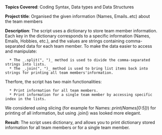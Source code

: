 **Topics Covered**: Coding Syntax, Data types and Data Structures 

**Project title**: Organised the given information (Names, Emails..etc) about the team members 

**Description**: The script uses a dictionary to store team member information. Each key in the dictionary corresponds to a specific information (Names, Emails, Hobbies, etc.), and the values are strings containing comma-separated data for each team member.
To make the data easier to access and manipulate:

      * The _.split(", ")_ method is used to divide the comma-separated strings into lists.
      * The _.join(", ")_ method is used to bring list items back into strings for printing all team members'information.

Therfore, the script has two main functionalities:

      * Print information for all team members.
      * Print information for a single team member by accessing specific index in the lists.

We considered using slicing (for example for Names: _print(Names[0:5])_) for printing of all information, but using .join() was looked more elegant.

**Result:** The script uses dictionary, and allows you to print dictionary stored information for all team members or for a single team member.


